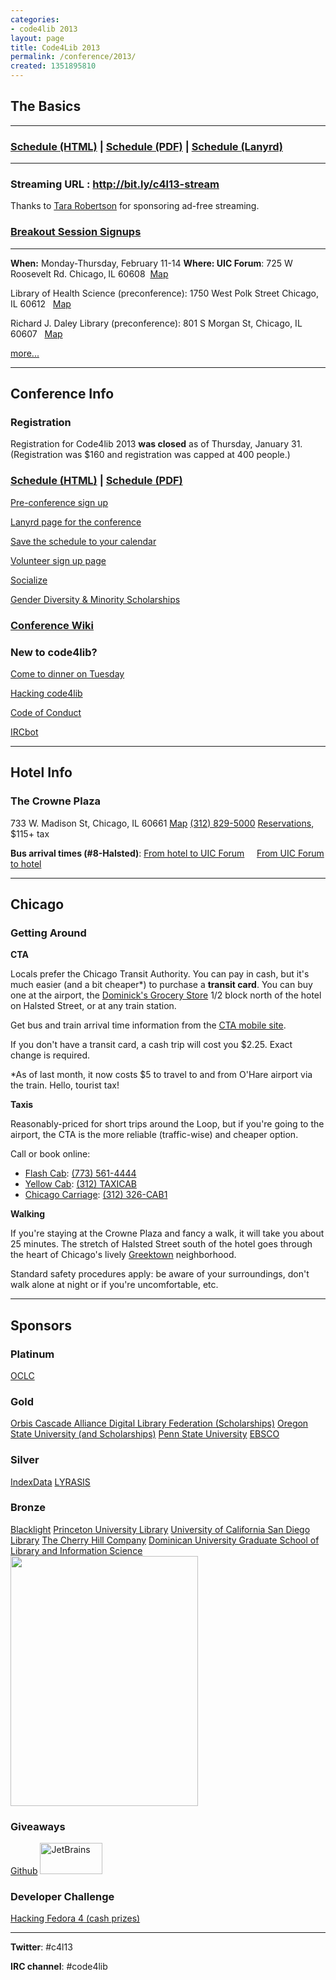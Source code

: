 ```yaml
---
categories:
- code4lib 2013
layout: page
title: Code4Lib 2013
permalink: /conference/2013/
created: 1351895810
---
```

<h2>The Basics</h2>
<hr />
<h3><a href="http://code4lib.org/conference/2013/schedule">Schedule (HTML)</a> | <a href="https://dl.dropbox.com/u/55136090/Code4Lib2013%20Program.pdf">Schedule (PDF)</a> | <a href="http://lanyrd.com/2013/c4l13/">Schedule (Lanyrd)</a></h3>

<hr />
<h3>Streaming URL : <a href="http://bit.ly/c4l13-stream">http://bit.ly/c4l13-stream</a></h3>
<p>Thanks to <a href="https://twitter.com/tararobertson">Tara Robertson</a> for sponsoring ad-free streaming.</p>

<h3><a href="http://bit.ly/12Jd27O">Breakout Session Signups</a></h3>
<hr />

<strong>When:</strong> Monday-Thursday, February 11-14
<strong>Where: UIC Forum</strong>: 725 W Roosevelt Rd. Chicago‚ IL 60608 &nbsp;<a href="https://maps.google.com/maps/place?q=uic+forum&hl=en&ftid=0x880e2cee34a5d635:0x70719a548f052f7f">Map</a>
<p>Library of Health Science (preconference): 1750 West Polk Street Chicago, IL 60612 &nbsp; <a href="https://maps.google.com/maps/place?q=UIC+Library+of+Health+Science">Map</a></p>
<p>Richard J. Daley Library (preconference): 801 S Morgan St, Chicago, IL 60607 &nbsp; <a href="https://maps.google.com/maps/place?q=uic+Daley+Library">Map</a></p>

<p><a href="http://code4lib.org/conference/2013">more...</a></p>
<!--break-->
<hr/>

<h2>Conference Info</h2>
<h3>Registration</h3>
<p>Registration for Code4lib 2013 <strong>was closed</strong> as of Thursday, January 31. (Registration was $160 and registration was capped at 400 people.)</p>
<h3><a href="http://code4lib.org/conference/2013/schedule">Schedule (HTML)</a> | <a href="https://dl.dropbox.com/u/55136090/Code4Lib2013%20Program.pdf">Schedule (PDF)</a></h3>
<p><a href="http://wiki.code4lib.org/index.php/2013_preconference_proposals">Pre-conference sign up</a></p>
<p><a href="http://lanyrd.com/2013/c4l13/">Lanyrd page for the conference</a></p>
<p><a href="http://lanyrd.com/2013/c4l13/save-to-calendar/">Save the schedule to your calendar</a></p>
<p><a href="http://wiki.code4lib.org/index.php/2013_committees_sign-up_page">Volunteer sign up page</a></p>
<p><a href="http://wiki.code4lib.org/index.php/2013_social_activities">Socialize</a></p>
<p><a href="http://code4lib.org/conference/2013/scholarship">Gender Diversity & Minority Scholarships</a></p>
<h3><a href="http://wiki.code4lib.org/index.php/Main_Page#Code4Lib_2013_Conference">Conference Wiki</a></h3>
<h3>New to code4lib?</h3>
<p><a href="http://wiki.code4lib.org/index.php/2013_social_activities#Newcomer_Dinner.2C_Tuesday_2.2F12">Come to dinner on Tuesday</a></p>
<p><a href="http://wiki.code4lib.org/index.php/How_to_hack_code4lib">Hacking code4lib</a></p>
<p><a href="https://github.com/code4lib/antiharassment-policy/blob/master/code_of_conduct.md">Code of Conduct</a></p>
<p><a href="http://wiki.code4lib.org/index.php/Zoia_or_the_Code4Lib_IRC_bot">IRCbot</a></p>



<hr/>
<h2>Hotel Info</h2>
<h3>The Crowne Plaza</h3>
733 W. Madison St, Chicago, IL 60661 <a href="https://maps.google.com/maps?ie=UTF8&cid=13888155077967807816">Map</a>
<a href="tel:3128295000">(312) 829-5000</a>
<a href="http://goo.gl/z7wnD">Reservations</a>, $115+ tax
<p><strong>Bus arrival times (#8-Halsted)</strong>: <a href="http://ctabustracker.com/bustime/eta/eta.jsp?route=8&direction=South%20Bound&stop=Halsted%20%26%20Madison&id=15008&showAllBusses=on">From hotel to UIC Forum</a> &nbsp;&nbsp;&nbsp; <a href="http://ctabustracker.com/bustime/eta/eta.jsp?route=8&direction=North%20Bound&stop=Halsted%20%26%20Roosevelt&id=14777&showAllBusses=on">From UIC Forum to hotel</a></p>
<hr/>
<h2>Chicago</h2>
<h3>Getting Around</h3>
<strong>CTA</strong>
<p>Locals prefer the Chicago Transit Authority. You can pay in cash, but it's much easier (and a bit cheaper*) to purchase a <strong>transit card</strong>. You can buy one at the airport, the <a href="https://maps.google.com/maps?ie=UTF8&cid=1199797190489015342">Dominick's Grocery Store</a> 1/2 block north of the hotel on Halsted Street, or at any train station.</p>
<p>Get bus and train arrival time information from the <a href="http://www.transitchicago.com/mobile/">CTA mobile site</a>.</p>
<p>If you don't have a transit card, a cash trip will cost you $2.25. Exact change is required.</p>
<p>*As of last month, it now costs $5 to travel to and from O'Hare airport via the train. Hello, tourist tax!</p>
<strong>Taxis</strong>
<p>Reasonably-priced for short trips around the Loop, but if you're going to the airport, the CTA is the more reliable (traffic-wise) and cheaper option.</p>
<p>Call or book online:</p>
<ul>
  <li><a href="http://www.flashcab.com">Flash Cab</a>: <a href="tel:7735614444">(773) 561-4444</a></li>
  <li><a href="http://www.yellowcabchicago.com/">Yellow Cab</a>: <a href="tel:3128294222">(312) TAXICAB</a></li>
  <li><a href="http://www.chicagocarriagecab.com/">Chicago Carriage</a>: <a href="tel:3123262221">(312) 326-CAB1</a></li>
</ul>
<strong>Walking</strong>
<p>If you're staying at the Crowne Plaza and fancy a walk, it will take you about 25 minutes. The stretch of Halsted Street south of the hotel goes through the heart of Chicago's lively <a href="http://www.greektownchicago.org/">Greektown</a> neighborhood.</p>
<p>Standard safety procedures apply: be aware of your surroundings, don't walk alone at night or if you're uncomfortable, etc. </p>
<hr />
<h2>Sponsors</h2>
<h3>Platinum</h3>
<a href="http://www.oclc.org">OCLC</a>
<h3>Gold</h3>
<a href="http://www.orbiscascade.org/">Orbis Cascade Alliance </a>
<a href="http://www.diglib.org/">Digital Library Federation (Scholarships)</a>
<a href="http://oregonstate.edu">Oregon State University (and Scholarships)</a>
<a href="http://psu.edu">Penn State University</a>
<a href="http://ebsco.com">EBSCO</a>
<h3>Silver</h3>
<a href="http://www.indexdata.com/">IndexData</a>
<a href="http://www.lyrasis.org/">LYRASIS</a>
<h3>Bronze</h3>
<a href="http://projectblacklight.org/">Blacklight</a>
<a href="http://library.princeton.edu/">Princeton University Library</a>
<a href="http://www.ucsd.edu/">University of California San Diego Library</a>
<a href="http://chillco.com/">The Cherry Hill Company</a>
<a href="http://www.dom.edu/gslis">Dominican University Graduate School of Library and Information Science</a>
<a href="http://code4lib.org/files/Code4Lib%20Sponsors.png"><img src="http://code4lib.org/files/Code4Lib%20Sponsors.png" width="300" height="400"></a>

<h3>Giveaways</h3>
<a href="http://www.github.com">Github</a>
<a href="http://www.jetbrains.com/"><img src="http://www.jetbrains.com/img/logos/logo_jetbrains.gif" width="100" height="50" alt="JetBrains" /></a>
<h3>Developer Challenge</h3>
<a href="http://fedora4lib.org/hack/">Hacking Fedora 4 (cash prizes)</a>

<hr/>
<p><strong>Twitter</strong>: #c4l13</p>
<p><strong>IRC channel</strong>: #code4lib</p>
